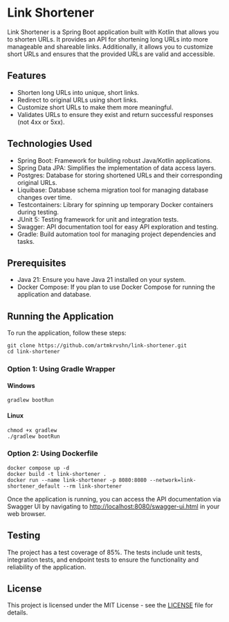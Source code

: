 # Link Shortener

Link Shortener is a Spring Boot application built with Kotlin that allows you to shorten URLs. It provides an API for
shortening long URLs into more manageable and shareable links. Additionally, it allows you to customize short URLs and
ensures that the provided URLs are valid and accessible.

## Features

- Shorten long URLs into unique, short links.
- Redirect to original URLs using short links.
- Customize short URLs to make them more meaningful.
- Validates URLs to ensure they exist and return successful responses (not 4xx or 5xx).

## Technologies Used

- Spring Boot: Framework for building robust Java/Kotlin applications.
- Spring Data JPA: Simplifies the implementation of data access layers.
- Postgres: Database for storing shortened URLs and their corresponding original URLs.
- Liquibase: Database schema migration tool for managing database changes over time.
- Testcontainers: Library for spinning up temporary Docker containers during testing.
- JUnit 5: Testing framework for unit and integration tests.
- Swagger: API documentation tool for easy API exploration and testing.
- Gradle: Build automation tool for managing project dependencies and tasks.

## Prerequisites

- Java 21: Ensure you have Java 21 installed on your system.
- Docker Compose: If you plan to use Docker Compose for running the application and database.

## Running the Application

To run the application, follow these steps:

```
git clone https://github.com/artmkrvshn/link-shortener.git
cd link-shortener
```

### Option 1: Using Gradle Wrapper
#### Windows
```
gradlew bootRun
```

#### Linux
```
chmod +x gradlew
./gradlew bootRun
```

### Option 2: Using Dockerfile

```
docker compose up -d
docker build -t link-shortener .
docker run --name link-shortener -p 8080:8080 --network=link-shortener_default --rm link-shortener
```

Once the application is running, you can access the API documentation via Swagger UI by navigating
to [http://localhost:8080/swagger-ui.html](http://localhost:8080/swagger-ui.html) in your web browser.

## Testing

The project has a test coverage of 85%. The tests include unit tests, integration tests, and endpoint tests to ensure
the functionality and reliability of the application.

## License

This project is licensed under the MIT License - see the [LICENSE](LICENSE) file for details.